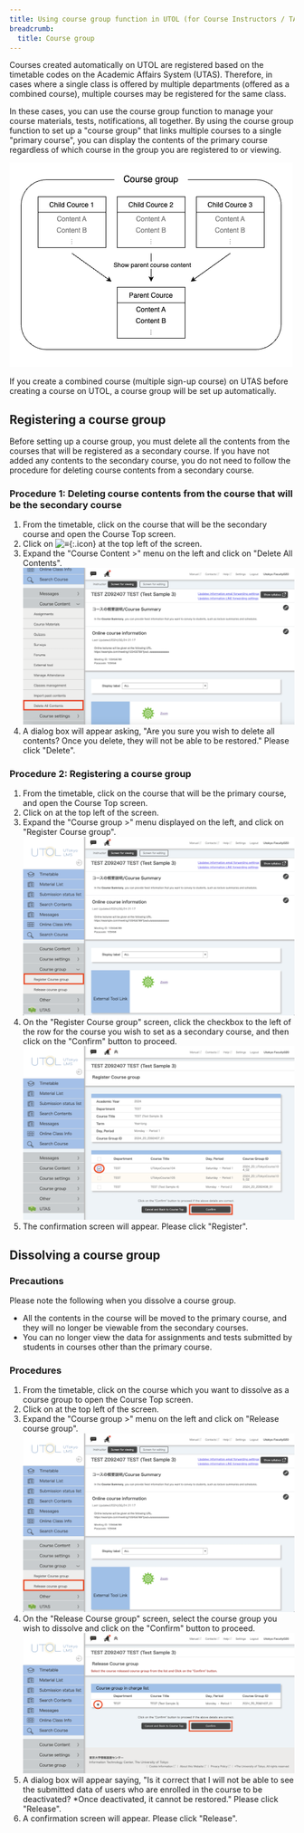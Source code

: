 ```yaml
---
title: Using course group function in UTOL (for Course Instructors / TAs)
breadcrumb:
  title: Course group
---
```


Courses created automatically on UTOL are registered based on the timetable codes on the Academic Affairs System (UTAS). Therefore, in cases where a single class is offered by multiple departments (offered as a combined course), multiple courses may be registered for the same class.

In these cases, you can use the course group function to manage your course materials, tests, notifications, all together. By using the course group function to set up a "course group" that links multiple courses to a single "primary course", you can display the contents of the primary course regardless of which course in the group you are registered to or viewing.

![Image of the course group function](./explain.drawio.png)

If you create a combined course (multiple sign-up course) on UTAS before creating a course on UTOL, a course group will be set up automatically.

## Registering a course group

Before setting up a course group, you must delete all the contents from the courses that will be registered as a secondary course. If you have not added any contents to the secondary course, you do not need to follow the procedure for deleting course contents from a secondary course.

### Procedure 1: Deleting course contents from the course that will be the secondary course

1. From the timetable, click on the course that will be the secondary course and open the Course Top screen.
2. Click on ![≡](../../../_icons/hamburger.png){:.icon} at the top left of the screen.
3. Expand the "Course Content >" menu on the left and click on "Delete All Contents".
    ![](./remove.png)
4. A dialog box will appear asking, "Are you sure you wish to delete all contents? Once you delete, they will not be able to be restored." Please click "Delete".

### Procedure 2: Registering a course group

1. From the timetable, click on the course that will be the primary course, and open the Course Top screen.
2. Click on  at the top left of the screen.
3. Expand the "Course group >" menu displayed on the left, and click on "Register Course group".
    ![](./menu1.png)
4. On the "Register Course group" screen, click the checkbox to the left of the row for the course you wish to set as a secondary course, and then click on the "Confirm" button to proceed.
    ![](./reg.png)
5. The confirmation screen will appear. Please click "Register".

## Dissolving a course group

### Precautions

Please note the following when you dissolve a course group.
- All the contents in the course will be moved to the primary course, and they will no longer be viewable from the secondary courses.
- You can no longer view the data for assignments and tests submitted by students in courses other than the primary course.

### Procedures

1. From the timetable, click on the course which you want to dissolve as a course group to open the Course Top screen.
2. Click on  at the top left of the screen.
3. Expand the "Course group >" menu on the left and click on "Release course group".
    ![](./menu2.png)
4. On the "Release Course group" screen, select the course group you wish to dissolve and click on the "Confirm" button to proceed.
    ![](./unreg.png)
5. A dialog box will appear saying, "Is it correct that I will not be able to see the submitted data of users who are enrolled in the course to be deactivated? *Once deactivated, it cannot be restored." Please click "Release".
6. A confirmation screen will appear.  Please click "Release".
